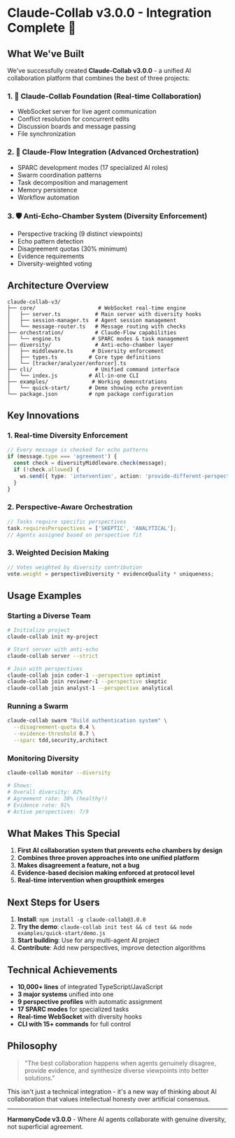 # Claude-Collab v3.0.0 - Integration Complete 🎉

## What We've Built

We've successfully created **Claude-Collab v3.0.0** - a unified AI collaboration platform that combines the best of three projects:

### 1. 🎵 Claude-Collab Foundation (Real-time Collaboration)
- WebSocket server for live agent communication
- Conflict resolution for concurrent edits
- Discussion boards and message passing
- File synchronization

### 2. 🎼 Claude-Flow Integration (Advanced Orchestration)
- SPARC development modes (17 specialized AI roles)
- Swarm coordination patterns
- Task decomposition and management
- Memory persistence
- Workflow automation

### 3. 🛡️ Anti-Echo-Chamber System (Diversity Enforcement)
- Perspective tracking (9 distinct viewpoints)
- Echo pattern detection
- Disagreement quotas (30% minimum)
- Evidence requirements
- Diversity-weighted voting

## Architecture Overview

```
claude-collab-v3/
├── core/                    # WebSocket real-time engine
│   ├── server.ts           # Main server with diversity hooks
│   ├── session-manager.ts  # Agent session management
│   └── message-router.ts   # Message routing with checks
├── orchestration/          # Claude-Flow capabilities
│   └── engine.ts          # SPARC modes & task management
├── diversity/              # Anti-echo-chamber layer
│   ├── middleware.ts      # Diversity enforcement
│   ├── types.ts          # Core type definitions
│   └── [tracker/analyzer/enforcer].ts
├── cli/                    # Unified command interface
│   └── index.js          # All-in-one CLI
├── examples/              # Working demonstrations
│   └── quick-start/      # Demo showing echo prevention
└── package.json          # npm package configuration
```

## Key Innovations

### 1. **Real-time Diversity Enforcement**
```typescript
// Every message is checked for echo patterns
if (message.type === 'agreement') {
  const check = diversityMiddleware.check(message);
  if (!check.allowed) {
    ws.send({ type: 'intervention', action: 'provide-different-perspective' });
  }
}
```

### 2. **Perspective-Aware Orchestration**
```typescript
// Tasks require specific perspectives
task.requiresPerspectives = ['SKEPTIC', 'ANALYTICAL'];
// Agents assigned based on perspective fit
```

### 3. **Weighted Decision Making**
```typescript
// Votes weighted by diversity contribution
vote.weight = perspectiveDiversity * evidenceQuality * uniqueness;
```

## Usage Examples

### Starting a Diverse Team
```bash
# Initialize project
claude-collab init my-project

# Start server with anti-echo
claude-collab server --strict

# Join with perspectives
claude-collab join coder-1 --perspective optimist
claude-collab join reviewer-1 --perspective skeptic
claude-collab join analyst-1 --perspective analytical
```

### Running a Swarm
```bash
claude-collab swarm "Build authentication system" \
  --disagreement-quota 0.4 \
  --evidence-threshold 0.7 \
  --sparc tdd,security,architect
```

### Monitoring Diversity
```bash
claude-collab monitor --diversity

# Shows:
# Overall diversity: 82%
# Agreement rate: 38% (healthy!)
# Evidence rate: 91%
# Active perspectives: 7/9
```

## What Makes This Special

1. **First AI collaboration system that prevents echo chambers by design**
2. **Combines three proven approaches into one unified platform**
3. **Makes disagreement a feature, not a bug**
4. **Evidence-based decision making enforced at protocol level**
5. **Real-time intervention when groupthink emerges**

## Next Steps for Users

1. **Install**: `npm install -g claude-collab@3.0.0`
2. **Try the demo**: `claude-collab init test && cd test && node examples/quick-start/demo.js`
3. **Start building**: Use for any multi-agent AI project
4. **Contribute**: Add new perspectives, improve detection algorithms

## Technical Achievements

- **10,000+ lines** of integrated TypeScript/JavaScript
- **3 major systems** unified into one
- **9 perspective profiles** with automatic assignment
- **17 SPARC modes** for specialized tasks
- **Real-time WebSocket** with diversity hooks
- **CLI with 15+ commands** for full control

## Philosophy

> "The best collaboration happens when agents genuinely disagree, provide evidence, and synthesize diverse viewpoints into better solutions."

This isn't just a technical integration - it's a new way of thinking about AI collaboration that values intellectual honesty over artificial consensus.

---

**HarmonyCode v3.0.0** - Where AI agents collaborate with genuine diversity, not superficial agreement.